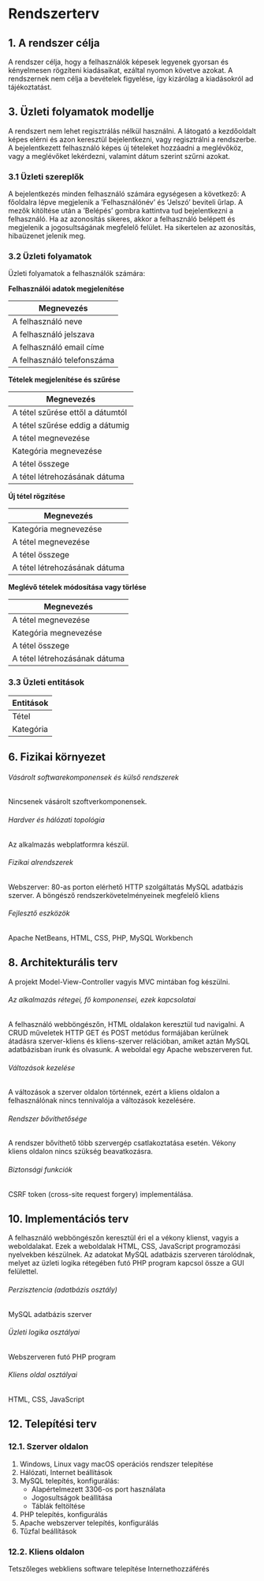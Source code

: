 # Rendszerterv

## 1. A rendszer célja
A rendszer célja, hogy a felhasználók képesek legyenek gyorsan és kényelmesen rögzíteni kiadásaikat, ezáltal nyomon követve azokat. A rendszernek nem célja a bevételek figyelése, így kizárólag a kiadásokról ad tájékoztatást.

## 3. Üzleti folyamatok modellje
A rendszert nem lehet regisztrálás nélkül használni. A látogató a kezdőoldalt képes elérni és azon keresztül bejelentkezni, vagy regisztrálni a rendszerbe. A bejelentkezett felhasználó képes új tételeket hozzáadni a meglévőköz, vagy a meglévőket lekérdezni, valamint dátum szerint szűrni azokat.

### 3.1 Üzleti szereplők
A bejelentkezés minden felhasználó számára egységesen a következő: A főoldalra lépve megjelenik a ’Felhasználónév’ és ’Jelszó’ beviteli űrlap. A mezők kitöltése után a ’Belépés’ gombra kattintva tud bejelentkezni a felhasználó. Ha az azonosítás sikeres, akkor a felhasználó belépett és megjelenik a jogosultságának megfelelő felület. Ha sikertelen az azonosítás, hibaüzenet jelenik meg.

### 3.2 Üzleti folyamatok
Üzleti folyamatok a felhasználók számára:

**Felhasználói adatok megjelenítése**

| Megnevezés                 |
| -------------------------- |
| A felhasználó neve         |
| A felhasználó jelszava     |
| A felhasználó email címe   |
| A felhasználó telefonszáma |

**Tételek megjelenítése és szűrése**

| Megnevezés                       |
| -------------------------------- |
| A tétel szűrése ettől a dátumtól |
| A tétel szűrése eddig a dátumig  |
| A tétel megnevezése              |
| Kategória megnevezése            |
| A tétel összege                  |
| A tétel létrehozásának dátuma    |

**Új tétel rögzítése**

| Megnevezés                    |
| ----------------------------- |
| Kategória megnevezése         |
| A tétel megnevezése           |
| A tétel összege               |
| A tétel létrehozásának dátuma |

**Meglévő tételek módosítása vagy törlése**

| Megnevezés                    |
| ----------------------------- |
| A tétel megnevezése           |
| Kategória megnevezése         |
| A tétel összege               |
| A tétel létrehozásának dátuma |

### 3.3 Üzleti entitások

| Entitások |
| --------- |
| Tétel     |
| Kategória |

## 6. Fizikai környezet
###### Vásárolt softwarekomponensek és külső rendszerek
Nincsenek vásárolt szoftverkomponensek.
###### Hardver és hálózati topológia
Az alkalmazás webplatformra készül.
###### Fizikai alrendszerek
Webszerver: 80-as porton elérhető HTTP szolgáltatás
MySQL adatbázis szerver.
A böngésző rendszerkövetelményeinek megfelelő kliens
###### Fejlesztő eszközök
Apache NetBeans, HTML, CSS, PHP, MySQL Workbench

## 8. Architekturális terv
A projekt Model-View-Controller vagyis MVC mintában fog készülni.
###### Az alkalmazás rétegei, fő komponensei, ezek kapcsolatai
A felhasználó webböngészőn, HTML oldalakon keresztül tud navigalni. A CRUD műveletek HTTP GET és POST metódus formájában kerülnek átadásra szerver-kliens és kliens-szerver relációban, amiket aztán MySQL adatbázisban írunk és olvasunk. 
A weboldal egy Apache webszerveren fut.
###### Változások kezelése
A változások a szerver oldalon történnek, ezért a kliens oldalon a felhasználónak nincs tennivalója a változások kezelésére.
###### Rendszer bővíthetősége
A rendszer bővíthető több szervergép csatlakoztatása esetén.
Vékony kliens oldalon nincs szükség beavatkozásra.
###### Biztonsági funkciók
CSRF token (cross-site request forgery) implementálása. 

## 10. Implementációs terv
A felhasználó webböngészőn keresztül éri el a vékony klienst, vagyis a weboldalakat. Ezek a weboldalak HTML, CSS, JavaScript programozási nyelvekben készülnek. Az adatokat MySQL adatbázis szerveren tárolódnak, melyet az üzleti logika rétegében futó PHP program kapcsol össze a GUI felülettel.
###### Perzisztencia (adatbázis osztály)
MySQL adatbázis szerver
###### Üzleti logika osztályai
Webszerveren futó PHP program
###### Kliens oldal osztályai
HTML, CSS, JavaScript

## 12. Telepítési terv
### 12.1. Szerver oldalon
1. Windows, Linux vagy macOS operációs rendszer telepítése
2. Hálózati, Internet beállítások
3. MySQL telepítés, konfigurálás: 
    - Alapértelmezett 3306-os port használata
    - Jogosultságok beállítása
    - Táblák feltöltése
4. PHP telepítés, konfigurálás
5. Apache webszerver telepítés, konfigurálás
6. Tűzfal beállítások

### 12.2. Kliens oldalon
Tetszőleges webkliens software telepítése
Internethozzáférés